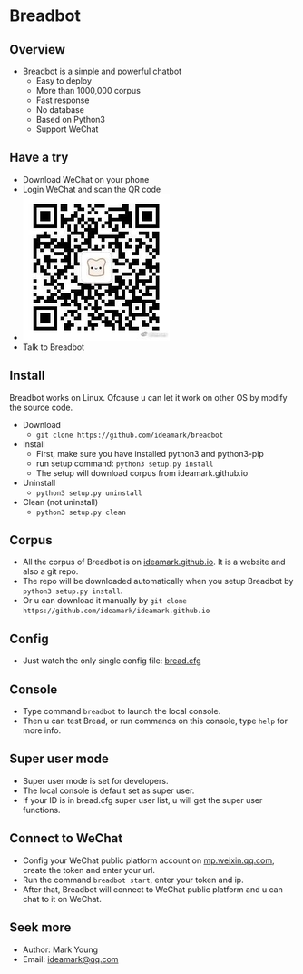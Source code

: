 # Breadbot

## Overview
* Breadbot is a simple and powerful chatbot
  * Easy to deploy
  * More than 1000,000 corpus
  * Fast response
  * No database
  * Based on Python3
  * Support WeChat

## Have a try
* Download WeChat on your phone
* Login WeChat and scan the QR code
* ![QR](QR.jpg)
* Talk to Breadbot

## Install
Breadbot works on Linux. Ofcause u can let it work on other OS by modify the source code.
* Download
  * `git clone https://github.com/ideamark/breadbot`
* Install
  * First, make sure you have installed python3 and python3-pip
  * run setup command: `python3 setup.py install`
  * The setup will download corpus from ideamark.github.io
* Uninstall
  * `python3 setup.py uninstall`
* Clean (not uninstall)
  * `python3 setup.py clean`

## Corpus
* All the corpus of Breadbot is on [ideamark.github.io](https://ideamark.github.io). It is a website and also a git repo.
* The repo will be downloaded automatically when you setup Breadbot by `python3 setup.py install`.
* Or u can download it manually by `git clone https://github.com/ideamark/ideamark.github.io`

## Config
* Just watch the only single config file: [bread.cfg](etc/bread.cfg)

## Console
* Type command `breadbot` to launch the local console.
* Then u can test Bread, or run commands on this console, type `help` for more info.

## Super user mode
* Super user mode is set for developers.
* The local console is default set as super user.
* If your ID is in bread.cfg super user list, u will get the super user functions.

## Connect to WeChat
* Config your WeChat public platform account on [mp.weixin.qq.com](https://mp.weixin.qq.com), create the token and enter your url.
* Run the command `breadbot start`, enter your token and ip.
* After that, Breadbot will connect to WeChat public platform and u can chat to it on WeChat.

## Seek more
* Author: Mark Young
* Email: ideamark@qq.com
